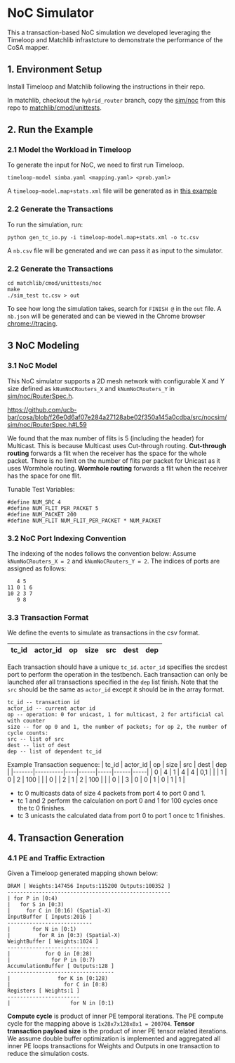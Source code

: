 # NoC Simulator 

This a transaction-based NoC simulation we developed leveraging the Timeloop and Matchlib infrastcture to demonstrate the performance of the CoSA mapper.  
## 1. Environment Setup
Install Timeloop and Matchlib following the instructions in their repo. 

In matchlib, checkout the `hybrid_router` branch, copy the [sim/noc](https://github.com/ucb-bar/cosa/tree/main/src/nocsim/sim/noc) from this repo to [matchlib/cmod/unittests](https://github.com/NVlabs/matchlib/tree/hybrid_router/cmod/unittests). 

## 2. Run the Example 
### 2.1 Model the Workload in Timeloop
To generate the input for NoC, we need to first run Timeloop.
```
timeloop-model simba.yaml <mapping.yaml> <prob.yaml>
```
A `timeloop-model.map+stats.xml` file will be generated as in [this example](https://github.com/ucb-bar/cosa/blob/main/src/nocsim/runs/example/1_1_56_56_64_64_1/timeloop-model.map%2Bstats.xml)

### 2.2 Generate the Transactions
To run the simulation, run:
```
python gen_tc_io.py -i timeloop-model.map+stats.xml -o tc.csv
```
A `nb.csv` file will be generated and we can pass it as input to the simulator. 

### 2.2 Generate the Transactions
```
cd matchlib/cmod/unittests/noc 
make 
./sim_test tc.csv > out
```
To see how long the simulation takes, search for `FINISH @` in the `out` file.
A `nb.json` will be generated and can be viewed in the Chrome browser [chrome://tracing](chrome://tracing). 

## 3 NoC Modeling
### 3.1 NoC Model
This NoC simulator supports a 2D mesh network with configurable X and Y size defined as `kNumNoCRouters_X` and `kNumNoCRouters_Y` in [sim/noc/RouterSpec.h](https://github.com/ucb-bar/cosa/tree/main/src/nocsim/sim/noc/RouterSpec.h).

https://github.com/ucb-bar/cosa/blob/f26e0d6af07e284a27128abe02f350a145a0cdba/src/nocsim/sim/noc/RouterSpec.h#L59

We found that the max number of flits is 5 (including the header) for Multicast.
This is because Multicast uses Cut-through routing.
**Cut-through routing** forwards a flit when the receiver has the space for the whole packet.
There is no limit on the number of flits per packet for Unicast as it uses Wormhole routing.
**Wormhole routing** forwards a flit when the receiver has the space for one flit.

Tunable Test Variables:
```
#define NUM_SRC 4
#define NUM_FLIT_PER_PACKET 5
#define NUM_PACKET 200
#define NUM_FLIT NUM_FLIT_PER_PACKET * NUM_PACKET
```

### 3.2 NoC Port Indexing Convention
The indexing of the nodes follows the convention below:
Assume  `kNumNoCRouters_X = 2` and `kNumNoCRouters_Y = 2`. The indices of ports are assigned as follows:
```
   4 5
11 0 1 6
10 2 3 7
   9 8
```

### 3.3 Transaction Format  
We define the events to simulate as transactions in the csv format.

| tc_id | actor_id | op | size | src | dest | dep |
|-------|----------|----|------|-----|------|-----|

Each transaction should have a unique `tc_id`.
`actor_id` specifies the srcdest port to perform the operation in the testbench.
Each transaction can only be launched afer all transactions specified in the `dep` list finish.
Note that the `src` should be the same as `actor_id` except it should be in the array format.

```
tc_id -- transaction id
actor_id -- current actor id
op -- operation: 0 for unicast, 1 for multicast, 2 for artificial cal with counter
size -- for op 0 and 1, the number of packets; for op 2, the number of cycle counts:
src -- list of src
dest -- list of dest
dep -- list of dependent tc_id
```

Example Transaction sequence: 
| tc_id | actor_id | op | size | src | dest | dep |
|-------|----------|----|------|-----|------|-----|
| 0     | 4        | 1  | 4    | 4   | 0,1  |     |
| 1     | 0        | 2  | 100  |     |      | 0   |
| 2     | 1        | 2  | 100  |     |      | 0   |
| 3     | 0        | 0  | 1    | 0   | 1    | 1   |

- tc 0 multicasts data of size 4 packets from port 4 to port 0 and 1. 
- tc 1 and 2 perform the calculation on port 0 and 1 for 100 cycles once the tc 0 finishes. 
- tc 3 unicasts the calculated data from port 0 to port 1 once tc 1 finishes. 


## 4. Transaction Generation 

### 4.1 PE and Traffic Extraction 
Given a Timeloop generated mapping shown below: 
```
DRAM [ Weights:147456 Inputs:115200 Outputs:100352 ]
----------------------------------------------------
| for P in [0:4)
|   for S in [0:3)
|     for C in [0:16) (Spatial-X)
InputBuffer [ Inputs:2016 ]
---------------------------
|       for N in [0:1)
|         for R in [0:3) (Spatial-X)
WeightBuffer [ Weights:1024 ]
-----------------------------
|           for Q in [0:28)
|             for P in [0:7)
AccumulationBuffer [ Outputs:128 ]
----------------------------------
|               for K in [0:128)
|                 for C in [0:8)
Registers [ Weights:1 ]
-----------------------
|                   for N in [0:1)

```

**Compute cycle** is product of inner PE temporal iterations. The PE compute cycle for the mapping above is `1x28x7x128x8x1 = 200704`. 
**Tensor transaction payload size** is the product of inner PE tensor related iterations. 
We assume double buffer optimization is implemented and aggregated all inner PE loops transactions for Weights and Outputs in one transaction to reduce the simulation costs. 

